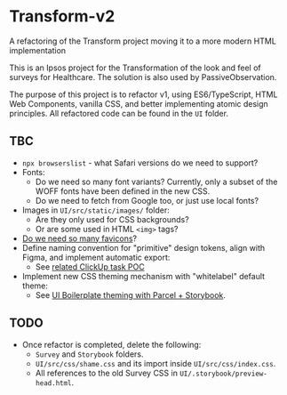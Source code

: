 # Transform-v2
A refactoring of the Transform project moving it to a more modern HTML implementation

This is an Ipsos project for the Transformation of the look and feel of surveys for Healthcare.  The solution is also used by PassiveObservation.

The purpose of this project is to refactor v1, using ES6/TypeScript, HTML Web Components, vanilla CSS, and better implementing atomic design principles. All refactored code can be found in the `UI` folder.

## TBC
- `npx browserslist` - what Safari versions do we need to support?
- Fonts:
    - Do we need so many font variants? Currently, only a subset of the WOFF fonts have been defined in the new CSS.
    - Do we need to fetch from Google too, or just use local fonts?
- Images in `UI/src/static/images/` folder:
    - Are they only used for CSS backgrounds?
    - Or are some used in HTML `<img>` tags?
- [Do we need so many favicons](https://evilmartians.com/chronicles/how-to-favicon-in-2021-six-files-that-fit-most-needs)?
- Define naming convention for "primitive" design tokens, align with Figma, and implement automatic export:
    - See [related ClickUp task POC](https://app.clickup.com/t/8696gvh4k)
- Implement new CSS theming mechanism with "whitelabel" default theme:
    - See [UI Boilerplate theming with Parcel + Storybook](https://github.com/basher/Web-UI-Boilerplate).

## TODO
- Once refactor is completed, delete the following:
    - `Survey` and `Storybook` folders.
    - `UI/src/css/shame.css` and its import inside `UI/src/css/index.css`.
    - All references to the old Survey CSS in `UI/.storybook/preview-head.html`.
